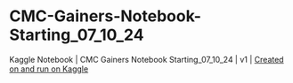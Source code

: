 # CMC-Gainers-Notebook-Starting_07_10_24


Kaggle Notebook | CMC Gainers Notebook Starting_07_10_24  | v1 | [Created on and run on Kaggle](https://www.kaggle.com/code/ayfait/cmc-gainers-notebook-starting-07-10-24)
